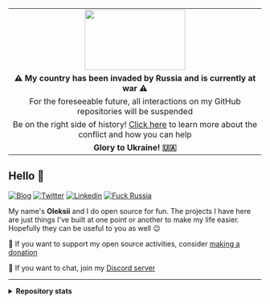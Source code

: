 <table align="center">
  <tr>
    <td align="center"><img src="https://upload.wikimedia.org/wikipedia/commons/thumb/4/49/Flag_of_Ukraine.svg/2560px-Flag_of_Ukraine.svg.png" width="200" height="120"></td>
  </tr>
  <tr>
    <td align="center"><b>⚠ My country has been invaded by Russia and is currently at war ⚠</b></td>
  </tr>
  <tr>
    <td align="center">For the foreseeable future, all interactions on my GitHub repositories will be suspended</td>
  </tr>
  <tr>
    <td align="center">Be on the right side of history! <a href="https://tyrrrz.me">Click here</a> to learn more about the conflict and how you can help</td>
  </tr>
  <tr>
    <td align="center"><b>Glory to Ukraine! 🇺🇦</b></td>
  </tr>
</table>

## Hello 👋

[![Blog](https://img.shields.io/badge/blog-FFA500?style=for-the-badge&logo=rss&logoColor=white)](https://tyrrrz.me/blog)
[![Twitter](https://img.shields.io/badge/Twitter-1DA1F2?style=for-the-badge&logo=twitter&logoColor=white)](https://twitter.com/tyrrrz)
[![Linkedin](https://img.shields.io/badge/LinkedIn-0077B5?style=for-the-badge&logo=linkedin&logoColor=white)](https://linkedin.com/in/tyrrrz)
[![Fuck Russia](https://img.shields.io/badge/FUCK-RUSSIA-000000?style=for-the-badge&logoColor=white)](https://twitter.com/Tyrrrz/status/1495972128977571848)

My name's **Oleksii** and I do open source for fun. The projects I have here are just things I've built at one point or another to make my life easier.
Hopefully they can be useful to you as well 😉

💛 If you want to support my open source activities, consider [making a donation](https://tyrrrz.me/donate)

💬 If you want to chat, join my [Discord server](https://discord.gg/2SUWKFnHSm)

<hr />

<details>
  <summary><b>Repository stats</b></summary>
  <div>
    <img height="135px" src="https://github-readme-stats.vercel.app/api?username=tyrrrz&hide_title=true&hide_border=true&show_icons=true&include_all_commits=true&count_private=true&line_height=21&theme=nord">
    <img height="135px" src="https://github-readme-stats.vercel.app/api/top-langs/?username=tyrrrz&hide=html&hide_title=true&hide_border=true&layout=compact&langs_count=8&theme=nord">
  </div>
</details>
